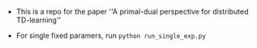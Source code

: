 - This is a repo for the paper ''A primal-dual perspective for distributed TD-learning''


- For single fixed paramers, run ```python run_single_exp.py```